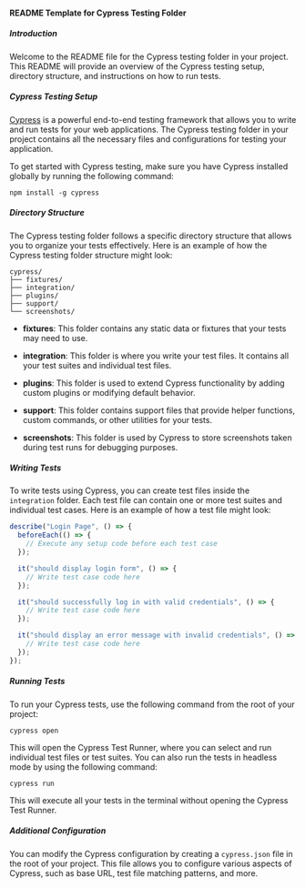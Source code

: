 #### README Template for Cypress Testing Folder

##### Introduction

Welcome to the README file for the Cypress testing folder in your project. This README will provide an overview of the Cypress testing setup, directory structure, and instructions on how to run tests.

##### Cypress Testing Setup

[Cypress](https://www.cypress.io/) is a powerful end-to-end testing framework that allows you to write and run tests for your web applications. The Cypress testing folder in your project contains all the necessary files and configurations for testing your application.

To get started with Cypress testing, make sure you have Cypress installed globally by running the following command:

```shell
npm install -g cypress
```

##### Directory Structure

The Cypress testing folder follows a specific directory structure that allows you to organize your tests effectively. Here is an example of how the Cypress testing folder structure might look:

```
cypress/
├── fixtures/
├── integration/
├── plugins/
├── support/
└── screenshots/
```

- **fixtures**: This folder contains any static data or fixtures that your tests may need to use.

- **integration**: This folder is where you write your test files. It contains all your test suites and individual test files.

- **plugins**: This folder is used to extend Cypress functionality by adding custom plugins or modifying default behavior.

- **support**: This folder contains support files that provide helper functions, custom commands, or other utilities for your tests.

- **screenshots**: This folder is used by Cypress to store screenshots taken during test runs for debugging purposes.

##### Writing Tests

To write tests using Cypress, you can create test files inside the `integration` folder. Each test file can contain one or more test suites and individual test cases. Here is an example of how a test file might look:

```javascript
describe("Login Page", () => {
  beforeEach(() => {
    // Execute any setup code before each test case
  });

  it("should display login form", () => {
    // Write test case code here
  });

  it("should successfully log in with valid credentials", () => {
    // Write test case code here
  });

  it("should display an error message with invalid credentials", () => {
    // Write test case code here
  });
});
```

##### Running Tests

To run your Cypress tests, use the following command from the root of your project:

```shell
cypress open
```

This will open the Cypress Test Runner, where you can select and run individual test files or test suites. You can also run the tests in headless mode by using the following command:

```shell
cypress run
```

This will execute all your tests in the terminal without opening the Cypress Test Runner.

##### Additional Configuration

You can modify the Cypress configuration by creating a `cypress.json` file in the root of your project. This file allows you to configure various aspects of Cypress, such as base URL, test file matching patterns, and more.
